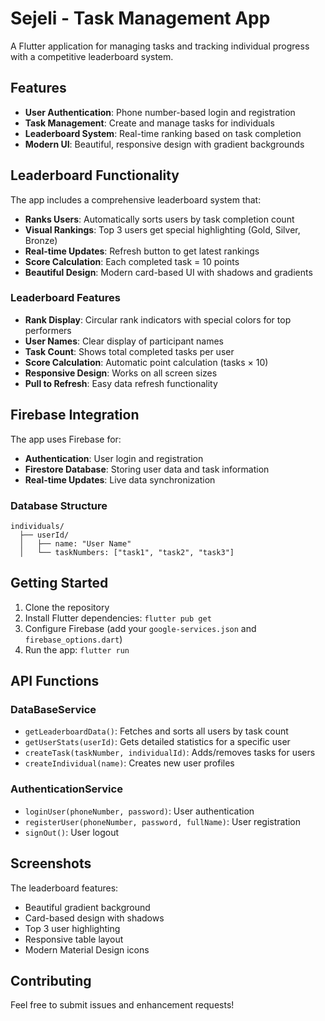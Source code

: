 # Sejeli - Task Management App

A Flutter application for managing tasks and tracking individual progress with a competitive leaderboard system.

## Features

- **User Authentication**: Phone number-based login and registration
- **Task Management**: Create and manage tasks for individuals
- **Leaderboard System**: Real-time ranking based on task completion
- **Modern UI**: Beautiful, responsive design with gradient backgrounds

## Leaderboard Functionality

The app includes a comprehensive leaderboard system that:

- **Ranks Users**: Automatically sorts users by task completion count
- **Visual Rankings**: Top 3 users get special highlighting (Gold, Silver, Bronze)
- **Real-time Updates**: Refresh button to get latest rankings
- **Score Calculation**: Each completed task = 10 points
- **Beautiful Design**: Modern card-based UI with shadows and gradients

### Leaderboard Features

- **Rank Display**: Circular rank indicators with special colors for top performers
- **User Names**: Clear display of participant names
- **Task Count**: Shows total completed tasks per user
- **Score Calculation**: Automatic point calculation (tasks × 10)
- **Responsive Design**: Works on all screen sizes
- **Pull to Refresh**: Easy data refresh functionality

## Firebase Integration

The app uses Firebase for:
- **Authentication**: User login and registration
- **Firestore Database**: Storing user data and task information
- **Real-time Updates**: Live data synchronization

### Database Structure

```
individuals/
  ├── userId/
  │   ├── name: "User Name"
  │   └── taskNumbers: ["task1", "task2", "task3"]
```

## Getting Started

1. Clone the repository
2. Install Flutter dependencies: `flutter pub get`
3. Configure Firebase (add your `google-services.json` and `firebase_options.dart`)
4. Run the app: `flutter run`

## API Functions

### DataBaseService
- `getLeaderboardData()`: Fetches and sorts all users by task count
- `getUserStats(userId)`: Gets detailed statistics for a specific user
- `createTask(taskNumber, individualId)`: Adds/removes tasks for users
- `createIndividual(name)`: Creates new user profiles

### AuthenticationService
- `loginUser(phoneNumber, password)`: User authentication
- `registerUser(phoneNumber, password, fullName)`: User registration
- `signOut()`: User logout

## Screenshots

The leaderboard features:
- Beautiful gradient background
- Card-based design with shadows
- Top 3 user highlighting
- Responsive table layout
- Modern Material Design icons

## Contributing

Feel free to submit issues and enhancement requests!
